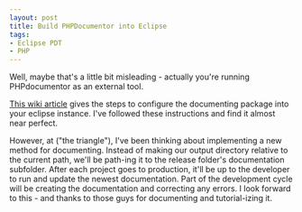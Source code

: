 ```yaml
---
layout: post
title: Build PHPDocumentor into Eclipse
tags:
- Eclipse PDT
- PHP
---
```

Well, maybe that's a little bit misleading - actually you're running PHPdocumentor as an external tool.

[This wiki article](http://www.plog4u.org/index.php/Using_PHPEclipse_:_Installation_:_Installing_the_phpDocumentor) gives the steps to configure the documenting package into your eclipse instance.   I've followed these instructions and find it almost near perfect.

However, at ("the triangle"), I've been thinking about implementing a new method for documenting.  Instead of making our output directory relative to the current path, we'll be path-ing it to the release folder's documentation subfolder.  After each project goes to production, it'll be up to the developer to run and update the newest documentation.  Part of the development cycle will be creating the documentation and correcting any errors.  I look forward to this - and thanks to those guys for documenting and tutorial-izing it.
